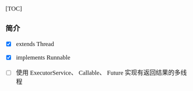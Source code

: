 <span  style="font-family: Simsun,serif; font-size: 17px; ">

[TOC]

### 简介

- [x] extends  Thread
- [x] implements  Runnable
- [ ] 使用 ExecutorService、 Callable、 Future 实现有返回结果的多线程


</span>